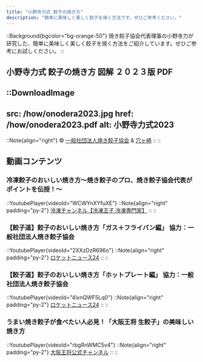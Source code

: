 ```yaml
---
title: "小野寺力式 餃子の焼き方"
description: "簡単に美味しく美しく餃子を焼く方法です。ぜひご参考ください。"
---
```

::Background{bgcolor="bg-orange-50"}
焼き餃子協会代表理事の小野寺力が研究した、簡単に美味しく美しく餃子を焼く方法をご紹介しています。ぜひご参考にお試しください。
::

## 小野寺力式 餃子の焼き方 図解 ２０２３版 PDF

::DownloadImage
---
src: /how/onodera2023.jpg
href: /how/onodera2023.pdf
alt: 小野寺力式2023
---
  ::Note{align="right"}
  &copy; [一般社団法人焼き餃子協会](https://www.gyoza.or.jp/ "一般社団法人焼き餃子協会") &amp; [穴ヶ崎](https://linktr.ee/anaskull_01 "穴ヶ崎")
  ::
::


## 動画コンテンツ

### 冷凍餃子のおいしい焼き方〜焼き餃子のプロ、焼き餃子協会代表がポイントを伝授！〜
::YoutubePlayer{videoId="WCWYnXYfuXE"}
  ::Note{align="right" padding="py-2"}
  [冷凍チャンネル【冷凍王子 冷凍専門家】](https://www.youtube.com/@frozenchannel "冷凍チャンネル")
  ::
::

### 【餃子道】餃子のおいしい焼き方「ガス＋フライパン編」 協力：一般社団法人焼き餃子協会
::YoutubePlayer{videoId="2XXzDzR696o"}
  ::Note{align="right" padding="py-2"}
  [ロケットニュース24](https://www.youtube.com/@rocketnews24 "ロケットニュース24")
  ::
::

### 【餃子道】餃子のおいしい焼き方「ホットプレート編」 協力：一般社団法人焼き餃子協会
::YoutubePlayer{videoId="4lxnQWF5Lq0"}
  ::Note{align="right" padding="py-2"}
  [ロケットニュース24](https://www.youtube.com/@rocketnews24 "ロケットニュース24")
  ::
::

### うまい焼き餃子が食べたい人必見！「大阪王将 生餃子」の美味しい焼き方
::YoutubePlayer{videoId="rbgRnWMC5v4"}
  ::Note{align="right" padding="py-2"}
  [大阪王将公式チャンネル](https://www.youtube.com/@o-ohsho "大阪王将公式チャンネル")
  ::
::